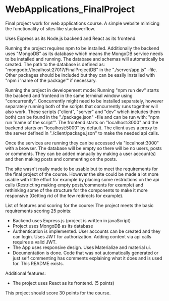 # WebApplications_FinalProject
 Final project work for web applications course. A simple website mimicing the functionality of sites like stackoverflow.
 
 Uses Express as its Node.js backend and React as its frontend.

 Running the project requires npm to be installed. Additionally the backend uses "MongoDB" as its database which means the MongoDB service needs to be installed and running. The database and schemas will automatically be created. The path to the database is defined as: "mongodb://localhost:27017/FinalProjectDB" in the "./server/app.js" -file. Other packages should be included but they can be easily installed with "npm i 'name of the package'" if necessary.

 Running the project in developement mode:
 Running "npm run dev" starts the backend and frontend in the same terminal window using "concurrently". Concurrently might need to be installed separately, however separately running both of the scripts that concurrently runs together will also work. These scripts ("client", "server" and "dev" which includes them both) can be found in the "./package.json" -file and can be run with: "npm run 'name of the script'". The frontend starts on "localhost:3000" and the backend starts on "localhost:5000" by default. The client uses a proxy to the server defined in "./client/package.json" to make the needed api calls.

 Once the services are running they can be accessed via "localhost:3000" with a browser. The database will be empty so there will be no users, posts or comments. They can be added manually by making a user account(s) and then making posts and commenting on the posts.
 
 The site wasn't really made to be usable but to meet the requirements for the final project of the course. However the site could be made a lot more usable with little effort for example by placing some restrictions on the api calls (Restricting making empty posts/comments for example) and rethinking some of the structure for the components to make it more responsive (Getting rid of the few redirects for example).

 List of features and scoring for the course:
 The project meets the basic requirements scoring 25 points:
 - Backend uses Express.js (project is written in javaScript)
 - Project uses MongoDB as its database
 - Authentication is implemented. User accounts can be created and they can login. Uses JWT for authorization. Adding content via api calls requires a valid JWT.
 - The App uses responsive design. Uses Materialize and material ui.
 - Documentation is done. Code that was not automatically generated or just self commenting has comments explaining what it does and is used for. This README exists.
 
 Additional features:
 - The project uses React as its frontend. (5 points)

 This project should score 30 points for the course.